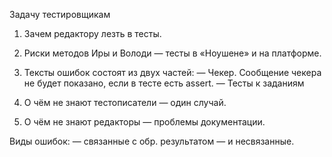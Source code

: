 

Задачу тестировщикам


1. Зачем редактору лезть в тесты.
2. Риски методов Иры и Володи — тесты в «Ноушене» и на платформе.
3. Тексты ошибок состоят из двух частей:
   — Чекер. Сообщение чекера не будет показано, если в тесте есть assert.
   — Тесты к заданиям

4. О чём не знают тестописатели — один случай.
5. О чём не знают редакторы — проблемы документации.
   
Виды ошибок:
 — связанные с обр. результатом
 — и несвязанные.